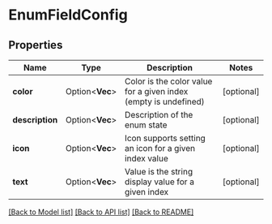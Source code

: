 # EnumFieldConfig

## Properties

Name | Type | Description | Notes
------------ | ------------- | ------------- | -------------
**color** | Option<**Vec<String>**> | Color is the color value for a given index (empty is undefined) | [optional]
**description** | Option<**Vec<String>**> | Description of the enum state | [optional]
**icon** | Option<**Vec<String>**> | Icon supports setting an icon for a given index value | [optional]
**text** | Option<**Vec<String>**> | Value is the string display value for a given index | [optional]

[[Back to Model list]](../README.md#documentation-for-models) [[Back to API list]](../README.md#documentation-for-api-endpoints) [[Back to README]](../README.md)



